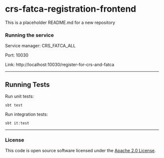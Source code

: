 
# crs-fatca-registration-frontend

This is a placeholder README.md for a new repository

### Running the service

Service manager: CRS_FATCA_ALL

Port: 10030

Link: http://localhost:10030/register-for-crs-and-fatca

---

## Running Tests
Run unit tests:
```
sbt test
```

Run integration tests:
```
sbt it:test
```

---


### License

This code is open source software licensed under the [Apache 2.0 License]("http://www.apache.org/licenses/LICENSE-2.0.html").